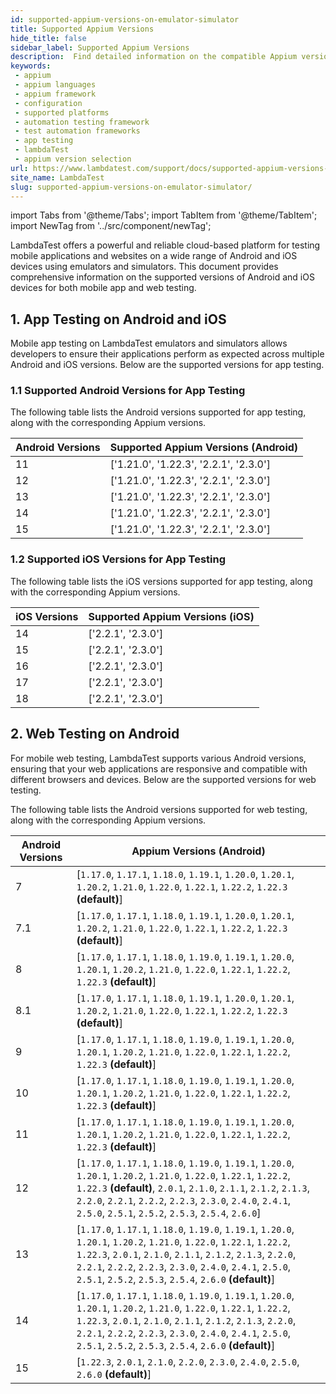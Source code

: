 ```yaml
---
id: supported-appium-versions-on-emulator-simulator
title: Supported Appium Versions
hide_title: false
sidebar_label: Supported Appium Versions
description:  Find detailed information on the compatible Appium versions for testing your Android apps on virtual devices (emulator/simulator) using LambdaTest.
keywords:
 - appium
 - appium languages
 - appium framework 
 - configuration
 - supported platforms
 - automation testing framework
 - test automation frameworks
 - app testing
 - lambdaTest 
 - appium version selection
url: https://www.lambdatest.com/support/docs/supported-appium-versions-on-emulator-simulator/
site_name: LambdaTest
slug: supported-appium-versions-on-emulator-simulator/
---
```


import Tabs from '@theme/Tabs';
import TabItem from '@theme/TabItem';
import NewTag from '../src/component/newTag';

<script type="application/ld+json"
      dangerouslySetInnerHTML={{ __html: JSON.stringify({
       "@context": "https://schema.org",
        "@type": "BreadcrumbList",
        "itemListElement": [{
          "@type": "ListItem",
          "position": 1,
          "name": "Home",
          "item": "https://www.lambdatest.com"
        },{
          "@type": "ListItem",
          "position": 2,
          "name": "Support",
          "item": "https://www.lambdatest.com/support/docs/"
        },{
          "@type": "ListItem",
          "position": 3,
          "name": "Languages and Frameworks Supported on HyperExecute ",
          "item": "https://www.lambdatest.com/support/docs/supported-appium-versions-on-emulator-simulator/"
        }]
      })
    }}
></script>
LambdaTest offers a powerful and reliable cloud-based platform for testing mobile applications and websites on a wide range of Android and iOS devices using emulators and simulators. This document provides comprehensive information on the supported versions of Android and iOS devices for both mobile app and web testing.


## 1. App Testing on Android and iOS
Mobile app testing on LambdaTest emulators and simulators allows developers to ensure their applications perform as expected across multiple Android and iOS versions. Below are the supported versions for app testing.

### 1.1 Supported Android Versions for App Testing
The following table lists the Android versions supported for app testing, along with the corresponding Appium versions.

| Android Versions | Supported Appium Versions (Android) |
|------------------|-------------------------------------|
| 11               | ['1.21.0', '1.22.3', '2.2.1', '2.3.0'] |
| 12               | ['1.21.0', '1.22.3', '2.2.1', '2.3.0'] |
| 13               | ['1.21.0', '1.22.3', '2.2.1', '2.3.0'] |
| 14               | ['1.21.0', '1.22.3', '2.2.1', '2.3.0'] |
| 15               | ['1.21.0', '1.22.3', '2.2.1', '2.3.0'] |

### 1.2 Supported iOS Versions for App Testing
The following table lists the iOS versions supported for app testing, along with the corresponding Appium versions.

| iOS Versions | Supported Appium Versions (iOS) |
|--------------|---------------------------------|
| 14           | ['2.2.1', '2.3.0']              |
| 15           | ['2.2.1', '2.3.0']              |
| 16           | ['2.2.1', '2.3.0']              |
| 17           | ['2.2.1', '2.3.0']              |
| 18           | ['2.2.1', '2.3.0']              |

## 2. Web Testing on Android <!-- and iOS -->
For mobile web testing, LambdaTest supports various Android <!--and iOS device--> versions, ensuring that your web applications are responsive and compatible with different browsers and devices. Below are the supported versions for web testing.

<!-- ### 2.1 Supported Android Versions for Web Testing -->
The following table lists the Android versions supported for web testing, along with the corresponding Appium versions.

| Android Versions | Appium Versions (Android)               | 
|------------------|-----------------------------------------|
| 7                | [`1.17.0`, `1.17.1`, `1.18.0`, `1.19.1`, `1.20.0`, `1.20.1`, `1.20.2`, `1.21.0`, `1.22.0`, `1.22.1`, `1.22.2`, `1.22.3` **(default)**] |
| 7.1              | [`1.17.0`, `1.17.1`, `1.18.0`, `1.19.1`, `1.20.0`, `1.20.1`, `1.20.2`, `1.21.0`, `1.22.0`, `1.22.1`, `1.22.2`, `1.22.3` **(default)**] |
| 8                | [`1.17.0`, `1.17.1`, `1.18.0`, `1.19.0`, `1.19.1`, `1.20.0`, `1.20.1`, `1.20.2`, `1.21.0`, `1.22.0`, `1.22.1`, `1.22.2`, `1.22.3` **(default)**] |
| 8.1              | [`1.17.0`, `1.17.1`, `1.18.0`, `1.19.1`, `1.20.0`, `1.20.1`, `1.20.2`, `1.21.0`, `1.22.0`, `1.22.1`, `1.22.2`, `1.22.3` **(default)**] |
| 9                | [`1.17.0`, `1.17.1`, `1.18.0`, `1.19.0`, `1.19.1`, `1.20.0`, `1.20.1`, `1.20.2`, `1.21.0`, `1.22.0`, `1.22.1`, `1.22.2`, `1.22.3` **(default)**] |
| 10               | [`1.17.0`, `1.17.1`, `1.18.0`, `1.19.0`, `1.19.1`, `1.20.0`, `1.20.1`, `1.20.2`, `1.21.0`, `1.22.0`, `1.22.1`, `1.22.2`, `1.22.3` **(default)**] |
| 11               | [`1.17.0`, `1.17.1`, `1.18.0`, `1.19.0`, `1.19.1`, `1.20.0`, `1.20.1`, `1.20.2`, `1.21.0`, `1.22.0`, `1.22.1`, `1.22.2`, `1.22.3` **(default)**] |
| 12               | [`1.17.0`, `1.17.1`, `1.18.0`, `1.19.0`, `1.19.1`, `1.20.0`, `1.20.1`, `1.20.2`, `1.21.0`, `1.22.0`, `1.22.1`, `1.22.2`, `1.22.3` **(default)**, `2.0.1`, `2.1.0`, `2.1.1`, `2.1.2`, `2.1.3`, `2.2.0`, `2.2.1`, `2.2.2`, `2.2.3`, `2.3.0`, `2.4.0`, `2.4.1`, `2.5.0`, `2.5.1`, `2.5.2`, `2.5.3`, `2.5.4`, `2.6.0`] |
| 13               | [`1.17.0`, `1.17.1`, `1.18.0`, `1.19.0`, `1.19.1`, `1.20.0`, `1.20.1`, `1.20.2`, `1.21.0`, `1.22.0`, `1.22.1`, `1.22.2`, `1.22.3`, `2.0.1`, `2.1.0`, `2.1.1`, `2.1.2`, `2.1.3`, `2.2.0`, `2.2.1`, `2.2.2`, `2.2.3`, `2.3.0`, `2.4.0`, `2.4.1`, `2.5.0`, `2.5.1`, `2.5.2`, `2.5.3`, `2.5.4`, `2.6.0` **(default)**] |
| 14               | [`1.17.0`, `1.17.1`, `1.18.0`, `1.19.0`, `1.19.1`, `1.20.0`, `1.20.1`, `1.20.2`, `1.21.0`, `1.22.0`, `1.22.1`, `1.22.2`, `1.22.3`, `2.0.1`, `2.1.0`, `2.1.1`, `2.1.2`, `2.1.3`, `2.2.0`, `2.2.1`, `2.2.2`, `2.2.3`, `2.3.0`, `2.4.0`, `2.4.1`, `2.5.0`, `2.5.1`, `2.5.2`, `2.5.3`, `2.5.4`, `2.6.0` **(default)**] |
| 15               | [`1.22.3`, `2.0.1`, `2.1.0`, `2.2.0`, `2.3.0`, `2.4.0`, `2.5.0`, `2.6.0` **(default)**] |

<!-- ### 2.2 Supported iOS Versions for Web Testing
The following table lists the iOS versions supported for web testing, along with the corresponding Appium versions.

| iOS Versions | Appium Versions (iOS)                   |
|--------------|-----------------------------------------|
| 8.1          | ['1.12.1', '1.17.0', '1.22.3', '2.6.0'] |
| 10.3         | ['1.12.1', '1.17.0', '1.22.3', '2.6.0'] |
| 11.0         | ['1.12.1', '1.17.0', '1.22.3', '2.6.0'] |
| 12.0         | ['1.12.1', '1.17.0', '1.22.3', '2.6.0'] |
| 13.0         | ['1.12.1', '1.17.0', '1.22.3', '2.6.0'] |
| 14.1         | ['1.12.1', '1.17.0', '1.22.3', '2.6.0'] |
| 15.0         | ['1.12.1', '1.17.0', '1.22.3', '2.6.0'] |
| 16.0         | ['1.12.1', '1.17.0', '1.22.3', '2.6.0'] |
| 17.0         | ['1.12.1', '1.17.0', '1.22.3', '2.6.0'] |
| 18.0         | ['1.12.1', '1.17.0', '1.22.3', '2.6.0'] | -->